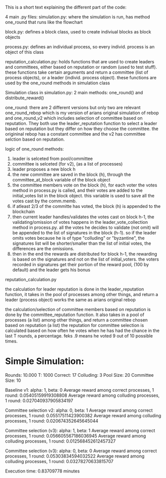 This is a short text explaining the different part of the code:

4 main .py files:
simulation.py: where the simulation is run, has method one_round that runs like the flowchart

block.py: defines a block class, used to create indiviual blocks as block objects

process.py: defines an individual process, so every individ. process is an object of this class

reputation_calculation.py: holds functions that are used to create leaders and committees, either based
                           on reputation or random (used to test stuff). these functions take certain arguments and
                           return a committee (list of process objects), or a leader (individ. process object). these
                           functions are used by the one_round methods in simulation class

Simulation class in simulation.py:
2 main methods: one_round() and distribute_reward()

one_round:
there are 2 different versions but only two are relevant one_round_rebop which is my version of arians original
simulation
of rebop and one_round_v2 which includes selection of committee based on reputation. They both use the leader_reputation
 function to select a leader based on reputation but they differ on how they choose the committee. the origininal rebop
 has a constant committee and the v2 has committee selction based on reputation.

logic of one_round methods:
1. leader is selceted from pool/committee
2. committee is selceted (for v2), (as a list of processes)
3. leader proposes a new block h
4. the new committee are saved in the block (h), through the committee_at_block variable of the block object
5. the committee members vote on the block (h), for each voter the votes method in process.py is called, and their votes
 are added to the initial_votes list in the block object. this variable is used to save all the votes cast by the comm.memb.
6. if atleast 2/3 of the committe has voted, the block (h) is appended to the blockchain
7. then current leader handles/validates the votes cast on block h-1, the validating/omission of votes happens in the
leader_vote_collection method in process.py. all the votes he decides to validate (not omit) will be appended to the
list of signatures in the block (h-1). so if the leader omits votes because he is of type "colluding" or "byzantine", the
signatures list will be shorter/smaller than the list of initial votes, the differences are the omissions.
8. then in the end the rewards are distributed for block h-1, the rewarding is based on the signatures and not on the
list of initial_voters. the voters recorded in signatures get their portion of the reward pool, (100 by default) and the
 leader gets his bonus

reputation_calculation.py

the calculation for leader reputation is done in the leader_reputation function, it takes in the pool of processes among
other things, and return a leader (process object) works the same as arians original rebop

the calculation/selection of committee members based on reputation is done by the committee_reputation function. It also
takes in a pool of processes (a list) among other things, and return a committee chosen based on reputation (a list)
the reputation for committee selection is calculated based on how often he votes when he has had the chance in the last
T rounds, a percentage. feks .9 means he voted 9 out of 10 possible times.



# Simple Simulation:

Rounds: 10.000
T: 1000
Correct: 17
Colluding: 3
Pool Size: 20
Committee Size: 10

Baseline v1: alpha: 1, beta: 0
Average reward among correct processes, 1 round: 0.05405159919308808
Average reward among colluding processes, 1 round: 0.027040937905834197

Committee selection v2: alpha: 0, beta: 1
Average reward among correct processes, 1 round: 0.05517511423900382
Average reward among colluding processes, 1 round: 0.020674352645645044

Committee selection (v3): alpha: 1, beta: 1
Average reward among correct processes, 1 round: 0.056605567186036945
Average reward among colluding processes, 1 round: 0.012568452612457327


Committee selection (v3): alpha: 0, beta: 0
Average reward among correct processes, 1 round: 0.05303834594032522
Average reward among colluding processes, 1 round: 0.03278270633815707

Execution time: 0.83709778 minutes














